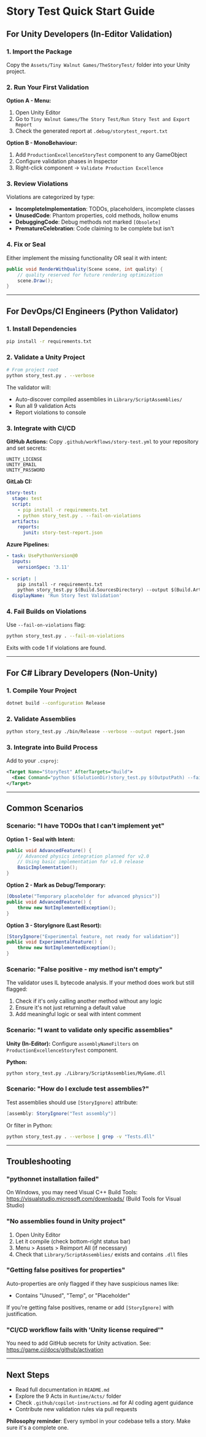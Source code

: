 # Story Test Quick Start Guide

## For Unity Developers (In-Editor Validation)

### 1. Import the Package

Copy the `Assets/Tiny Walnut Games/TheStoryTest/` folder into your Unity project.

### 2. Run Your First Validation

**Option A - Menu:**

1. Open Unity Editor
2. Go to `Tiny Walnut Games/The Story Test/Run Story Test and Export Report`
3. Check the generated report at `.debug/storytest_report.txt`

**Option B - MonoBehaviour:**

1. Add `ProductionExcellenceStoryTest` component to any GameObject
2. Configure validation phases in Inspector
3. Right-click component → `Validate Production Excellence`

### 3. Review Violations

Violations are categorized by type:

- **IncompleteImplementation**: TODOs, placeholders, incomplete classes
- **UnusedCode**: Phantom properties, cold methods, hollow enums
- **DebuggingCode**: Debug methods not marked `[Obsolete]`
- **PrematureCelebration**: Code claiming to be complete but isn't

### 4. Fix or Seal

Either implement the missing functionality OR seal it with intent:

```csharp
public void RenderWithQuality(Scene scene, int quality) {
    // quality reserved for future rendering optimization
    scene.Draw();
}
```

---

## For DevOps/CI Engineers (Python Validator)

### 1. Install Dependencies

```bash
pip install -r requirements.txt
```

### 2. Validate a Unity Project

```bash
# From project root
python story_test.py . --verbose
```

The validator will:

- Auto-discover compiled assemblies in `Library/ScriptAssemblies/`
- Run all 9 validation Acts
- Report violations to console

### 3. Integrate with CI/CD

**GitHub Actions:**
Copy `.github/workflows/story-test.yml` to your repository and set secrets:

```
UNITY_LICENSE
UNITY_EMAIL  
UNITY_PASSWORD
```

**GitLab CI:**

```yaml
story-test:
  stage: test
  script:
    - pip install -r requirements.txt
    - python story_test.py . --fail-on-violations
  artifacts:
    reports:
      junit: story-test-report.json
```

**Azure Pipelines:**

```yaml
- task: UsePythonVersion@0
  inputs:
    versionSpec: '3.11'
    
- script: |
    pip install -r requirements.txt
    python story_test.py $(Build.SourcesDirectory) --output $(Build.ArtifactStagingDirectory)/story-test.json
  displayName: 'Run Story Test Validation'
```

### 4. Fail Builds on Violations

Use `--fail-on-violations` flag:

```bash
python story_test.py . --fail-on-violations
```

Exits with code 1 if violations are found.

---

## For C# Library Developers (Non-Unity)

### 1. Compile Your Project

```bash
dotnet build --configuration Release
```

### 2. Validate Assemblies

```bash
python story_test.py ./bin/Release --verbose --output report.json
```

### 3. Integrate into Build Process

Add to your `.csproj`:

```xml
<Target Name="StoryTest" AfterTargets="Build">
  <Exec Command="python $(SolutionDir)story_test.py $(OutputPath) --fail-on-violations" />
</Target>
```

---

## Common Scenarios

### Scenario: "I have TODOs that I can't implement yet"

**Option 1 - Seal with Intent:**

```csharp
public void AdvancedFeature() {
    // Advanced physics integration planned for v2.0
    // Using basic implementation for v1.0 release
    BasicImplementation();
}
```

**Option 2 - Mark as Debug/Temporary:**

```csharp
[Obsolete("Temporary placeholder for advanced physics")]
public void AdvancedFeature() {
    throw new NotImplementedException();
}
```

**Option 3 - StoryIgnore (Last Resort):**

```csharp
[StoryIgnore("Experimental feature, not ready for validation")]
public void ExperimentalFeature() {
    throw new NotImplementedException();
}
```

### Scenario: "False positive - my method isn't empty"

The validator uses IL bytecode analysis. If your method does work but still flagged:

1. Check if it's only calling another method without any logic
2. Ensure it's not just returning a default value
3. Add meaningful logic or seal with intent comment

### Scenario: "I want to validate only specific assemblies"

**Unity (In-Editor):**
Configure `assemblyNameFilters` on `ProductionExcellenceStoryTest` component.

**Python:**

```bash
python story_test.py ./Library/ScriptAssemblies/MyGame.dll
```

### Scenario: "How do I exclude test assemblies?"

Test assemblies should use `[StoryIgnore]` attribute:

```csharp
[assembly: StoryIgnore("Test assembly")]
```

Or filter in Python:

```bash
python story_test.py . --verbose | grep -v "Tests.dll"
```

---

## Troubleshooting

### "pythonnet installation failed"

On Windows, you may need Visual C++ Build Tools:
<https://visualstudio.microsoft.com/downloads/> (Build Tools for Visual Studio)

### "No assemblies found in Unity project"

1. Open Unity Editor
2. Let it compile (check bottom-right status bar)
3. Menu > Assets > Reimport All (if necessary)
4. Check that `Library/ScriptAssemblies/` exists and contains `.dll` files

### "Getting false positives for properties"

Auto-properties are only flagged if they have suspicious names like:

- Contains "Unused", "Temp", or "Placeholder"

If you're getting false positives, rename or add `[StoryIgnore]` with justification.

### "CI/CD workflow fails with 'Unity license required'"

You need to add GitHub secrets for Unity activation. See:
<https://game.ci/docs/github/activation>

---

## Next Steps

- Read full documentation in `README.md`
- Explore the 9 Acts in `Runtime/Acts/` folder
- Check `.github/copilot-instructions.md` for AI coding agent guidance
- Contribute new validation rules via pull requests

**Philosophy reminder**: Every symbol in your codebase tells a story. Make sure it's a complete one.
